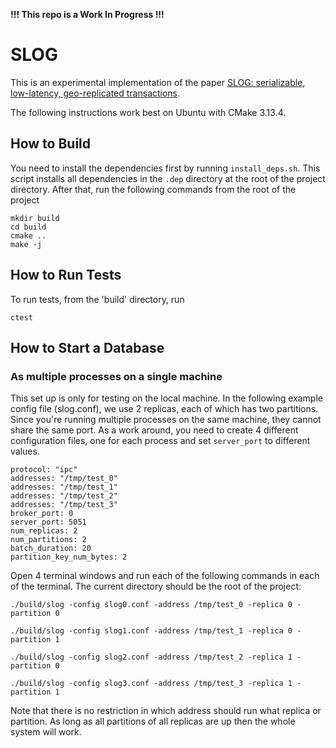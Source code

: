 **!!! This repo is a Work In Progress !!!**

# SLOG

This is an experimental implementation of the paper [SLOG: serializable, low-latency, geo-replicated transactions](http://www.vldb.org/pvldb/vol12/p1747-ren.pdf).

The following instructions work best on Ubuntu with CMake 3.13.4.

## How to Build

You need to install the dependencies first by running `install_deps.sh`. This script installs all dependencies in the 
`.dep` directory at the root of the project directory. After that, run the following commands from the root of the 
project

```
mkdir build
cd build
cmake ..
make -j
```

## How to Run Tests 
To run tests, from the 'build' directory, run
```
ctest
```

## How to Start a Database

### As multiple processes on a single machine

This set up is only for testing on the local machine. In the following example config file (slog.conf), we use 2 
replicas, each of which has two partitions. Since you're running multiple processes on the same machine, they cannot share the same port. As a work around, you need to create 4 different configuration files, one for each process and set `server_port` to different values.

```
protocol: "ipc"
addresses: "/tmp/test_0"
addresses: "/tmp/test_1"
addresses: "/tmp/test_2"
addresses: "/tmp/test_3"
broker_port: 0
server_port: 5051
num_replicas: 2
num_partitions: 2
batch_duration: 20
partition_key_num_bytes: 2
```

Open 4 terminal windows and run each of the following commands in each of the terminal. The current directory should be 
the root of the project:
```
./build/slog -config slog0.conf -address /tmp/test_0 -replica 0 -partition 0
```
```
./build/slog -config slog1.conf -address /tmp/test_1 -replica 0 -partition 1
```
```
./build/slog -config slog2.conf -address /tmp/test_2 -replica 1 -partition 0
```
```
./build/slog -config slog3.conf -address /tmp/test_3 -replica 1 -partition 1
```

Note that there is no restriction in which address should run what replica or partition. As long as all partitions of
all replicas are up then the whole system will work.
